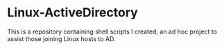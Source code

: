 # Linux-ActiveDirectory
This is a repository containing shell scripts I created, an ad hoc project to assist those joining Linux hosts to AD.  
